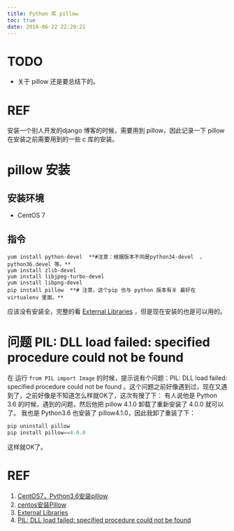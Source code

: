 ```yaml
---
title: Python 库 pillow
toc: true
date: 2018-06-22 22:29:21
---
```

# TODO
- 关于 pillow 还是要总结下的。


# REF
安装一个别人开发的django 博客的时候，需要用到 pillow，因此记录一下 pillow 在安装之前需要用到的一些 c 库的安装。




# pillow 安装
## 安装环境
  * CentOS 7
## 指令
```text
yum install python-devel  **#注意：根据版本不同是python34-devel  、python36.devel 等。**
yum install zlib-devel
yum install libjpeg-turbo-devel
yum install libpng-devel
pip install pillow  **# 注意，这个pip 也与 python 版本有关 最好在 virtualenv 里面。**
```

应该没有安装全，完整的看 [External Libraries](https://pillow.readthedocs.io/en/3.1.x/installation.html#building-on-linux) ，但是现在安装的也是可以用的。







# 问题 PIL: DLL load failed: specified procedure could not be found
在 运行 `from PIL import Image` 的时候，提示说有个问题：PIL: DLL load failed: specified procedure could not be found 。这个问题之前好像遇到过，现在又遇到了，之前好像是不知道怎么样就OK了，这次有搜了下：
有人说他是 Python 3.6 的时候，遇到的问题，然后他把 pillow 4.1.0 卸载了重新安装了 4.0.0 就可以了。
我也是 Python3.6 也安装了 pillow4.1.0，因此我卸了重装了下：

```python
pip uninstall pillow
pip install pillow==4.0.0
```

这样就OK了。



# REF
  1. [CentOS7，Python3.6安装pillow](https://blog.csdn.net/chenlou123/article/details/53403952)
  2. [centos安装Pillow](https://blog.csdn.net/bwlab/article/details/51281390)
  3. [External Libraries](https://pillow.readthedocs.io/en/3.1.x/installation.html#building-on-linux)
  4. [PIL: DLL load failed: specified procedure could not be found](https://stackoverflow.com/questions/43264773/pil-dll-load-failed-specified-procedure-could-not-be-found)
